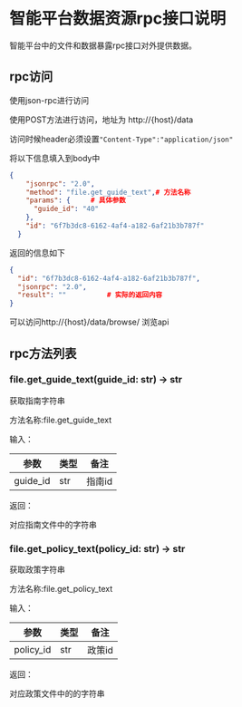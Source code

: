 # 智能平台数据资源rpc接口说明

智能平台中的文件和数据暴露rpc接口对外提供数据。

## rpc访问

使用json-rpc进行访问

使用POST方法进行访问，地址为 http://{host}/data

访问时候header必须设置`"Content-Type":"application/json"`

将以下信息填入到body中

```json
{
    "jsonrpc": "2.0",
    "method": "file.get_guide_text",# 方法名称
    "params": {		# 具体参数
      "guide_id": "40"
    },
    "id": "6f7b3dc8-6162-4af4-a182-6af21b3b787f"
  }
```

返回的信息如下

```json
{
  "id": "6f7b3dc8-6162-4af4-a182-6af21b3b787f",
  "jsonrpc": "2.0",
  "result": "" 			# 实际的返回内容
}
```



可以访问http://{host}/data/browse/ 浏览api

## rpc方法列表

### file.get_guide_text(guide_id: str) -> str

获取指南字符串

方法名称:file.get_guide_text

输入：

| 参数     | 类型 | 备注   |
| -------- | ---- | ------ |
| guide_id | str  | 指南id |

返回：

对应指南文件中的字符串

### file.get_policy_text(policy_id: str) -> str

获取政策字符串

方法名称:file.get_policy_text

输入：

| 参数      | 类型 | 备注   |
| --------- | ---- | ------ |
| policy_id | str  | 政策id |

返回：

对应政策文件中的的字符串

